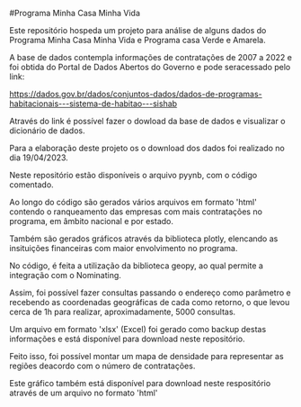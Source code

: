 #Programa Minha Casa Minha Vida

Este repositório hospeda um projeto para análise de alguns dados do Programa Minha Casa Minha Vida e Programa casa Verde e Amarela.

A base de dados contempla informações de contratações de 2007 a 2022 e foi obtida do Portal de Dados Abertos do Governo e pode seracessado pelo link:

https://dados.gov.br/dados/conjuntos-dados/dados-de-programas-habitacionais---sistema-de-habitao---sishab

Através do link é possível fazer o dowload da base de dados e visualizar o dicionário de dados.

Para a elaboração deste projeto os o download dos dados foi realizado no dia 19/04/2023.

Neste repositório estão disponíveis o arquivo pyynb, com o código comentado.

Ao longo do código são gerados vários arquivos em formato 'html' contendo o ranqueamento das empresas com mais contratações no programa, em âmbito nacional e por estado.

Também são gerados gráficos através da biblioteca plotly, elencando as insituições financeiras com maior envolvimento no programa.

No código, é feita a utilização da biblioteca geopy, ao qual permite a integração com o Nominating.

Assim, foi possível fazer consultas passando o endereço como parâmetro e recebendo as coordenadas geográficas de cada como retorno, o que levou cerca de 1h para realizar, aproximadamente, 5000 consultas.

Um arquivo em formato 'xlsx' (Excel) foi gerado como backup destas informações e está disponível para download neste repositório.

Feito isso, foi possível montar um mapa de densidade para representar as regiões deacordo com o número de contratações.

Este gráfico também está disponível para download neste respositório através de um arquivo no formato 'html'

